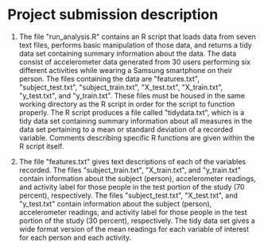 # Project submission description

1. The file "run_analysis.R" contains an R script that loads data from seven text files, performs basic manipulation of those data, and returns a tidy data set containing summary information about the data. The data consist of accelerometer data generated from 30 users performing six different activities while wearing a Samsung smartphone on their person. The files containing the data are "features.txt", "subject_test.txt", "subject_train.txt", "X_test.txt", "X_train.txt", "y_test.txt", and "y_train.txt". These files must be housed in the same working directory as the R script in order for the script to function properly. The R script produces a file called "tidydata.txt", which is a tidy data set containing summary information about all measures in the data set pertaining to a mean or standard deviation of a recorded variable. Comments describing specific R functions are given within the R script itself.  


2. The file "features.txt" gives text descriptions of each of the variables recorded. The files "subject_train.txt", "X_train.txt",  and "y_train.txt" contain information about the subject (person), accelerometer readings, and activity label for those people in the test portion of the study (70 percent), respectively. The files "subject_test.txt", "X_test.txt",  and "y_test.txt" contain information about the subject (person), accelerometer readings, and activity label for those people in the test portion of the study (30 percent), respectively. The tidy data set gives a wide format version of the mean readings for each variable of interest for each person and each activity. 


